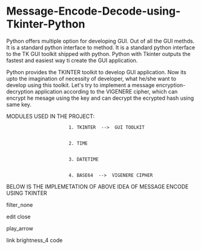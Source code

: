 # Message-Encode-Decode-using-Tkinter-Python
Python offers multiple option for developing GUI. Out of all the GUI methds. It is a standard python interface to method. It is a standard python interface to the TK GUI toolkit shipped with python. Python with Tkinter outputs the fastest and easiest way ti create the GUI application. 


Python provides the TKINTER toolkit to develop GUI application. Now its upto the imagination of necessity of developer, what he/she want to develop using this toolkit. Let's try to implement a message encryption-decryption application according to the VIGENERE cipher, which can encrypt he mesage using the key and can decrypt the ecrypted hash using same key.




 MODULES USED IN THE PROJECT:

                           1. TKINTER  -->  GUI TOOLKIT


                           2. TIME


                           3. DATETIME


                           4. BASE64  -->  VIGENERE CIPHER





BELOW IS THE IMPLEMETATION OF ABOVE IDEA OF MESSAGE ENCODE USING TKINTER


filter_none

edit
close

play_arrow

link
brightness_4
code
